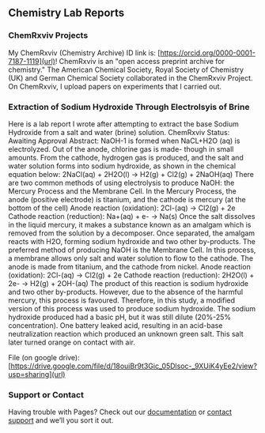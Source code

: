 ## Chemistry Lab Reports 

### ChemRxviv Projects
My ChemRxviv (Chemistry Archive) ID link is: [https://orcid.org/0000-0001-7187-1119](url)!
ChemRxviv is an "open access preprint archive for chemistry." 
The American Chemical Society, Royal Society of Chemistry (UK) and German Chemical Society collaborated in the ChemRxviv Project.
On ChemRxviv, I upload papers on experiments that I carried out.

### Extraction of Sodium Hydroxide Through Electrolsyis of Brine

Here is a lab report I wrote after attempting to extract the base Sodium Hydroxide from a salt and water (brine) solution. 
ChemRxviv Status: Awaiting Approval
Abstract: 
NaOH-1 is formed when NaCL+H2O (aq) is electrolyzed. Out of the anode, chlorine gas
is made- though in small amounts. From the cathode, hydrogen gas is produced, and the salt and
water solution forms into sodium hydroxide, as shown in the chemical equation below:
2NaCl(aq) + 2H2O(l) → H2(g) + Cl2(g) + 2NaOH(aq)
There are two common methods of using electrolysis to produce NaOH: the Mercury
Process and the Membrane Cell. In the Mercury Process, the anode (positive electrode) is
titanium, and the cathode is mercury (at the bottom of the cell)
Anode reaction (oxidation):
2Cl-(aq) → Cl2(g) + 2e
Cathode reaction (reduction):
Na+(aq) + e- → Na(s)
Once the salt dissolves in the liquid mercury, it makes a substance known as an amalgam
which is removed from the solution by a decomposer. Once separated, the amalgam reacts with
H2O, forming sodium hydroxide and two other by-products.
The preferred method of producing NaOH is the Membrane Cell. In this process, a
membrane allows only salt and water solution to flow to the cathode. The anode is made from
titanium, and the cathode from nickel.
Anode reaction (oxidation):
2Cl-(aq) → Cl2(g) + 2e
Cathode reaction (reduction):
2H2O(l) + 2e- → H2(g) + 2OH-(aq)
The product of this reaction is sodium hydroxide and two other by-products. However,
due to the absence of the harmful mercury, this process is favoured.
Therefore, in this study, a modified version of this process was used to produce sodium
hydroxide. The sodium hydroxide produced had a basic pH, but it was still dilute (20%-25%
concentration). One battery leaked acid, resulting in an acid-base neutralization reaction which
produced an unknown green salt. This salt later turned orange on contact with air.

File (on google drive): [https://drive.google.com/file/d/18ouiBr9t3Gic_05Dlsoc-_9XUiK4yEe2/view?usp=sharing](url)

### Support or Contact

Having trouble with Pages? Check out our [documentation](https://docs.github.com/categories/github-pages-basics/) or [contact support](https://support.github.com/contact) and we’ll  you sort it out.
